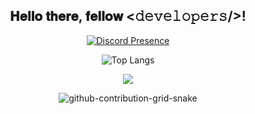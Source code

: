 <div align="center">
<h2> 𝐇𝐞𝐥𝐥𝐨 𝐭𝐡𝐞𝐫𝐞, 𝐟𝐞𝐥𝐥𝐨𝐰 <𝚍𝚎𝚟𝚎𝚕𝚘𝚙𝚎𝚛𝚜/>!
  
</div>
  
<div align="center" width="50">

[![Discord Presence](https://lanyard.cnrad.dev/api/373730000609869835)](https://discord.com/users/373730000609869835)
  
  
![Top Langs](https://github-readme-stats.vercel.app/api/top-langs/?username=adixsus&layout=compact)

<div align="center">
<img src="https://komarev.com/ghpvc/?username=adixsus&style=flat&color=lightgrey">
</div>

![github-contribution-grid-snake](https://user-images.githubusercontent.com/58894271/188497777-17fa3ab8-0415-4af2-b3ab-5f97a91d2b57.svg)
